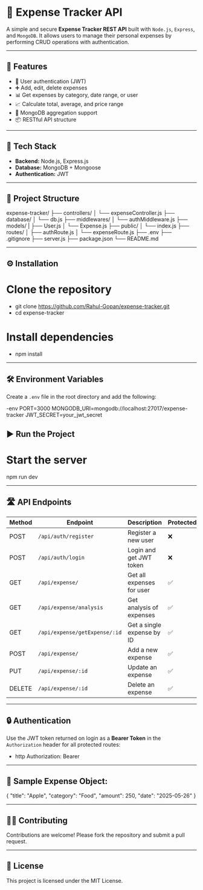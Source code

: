 
# 🧾 Expense Tracker API

A simple and secure **Expense Tracker REST API** built with `Node.js`, `Express`, and `MongoDB`. It allows users to manage their personal expenses by performing CRUD operations with authentication.

---

## 📌 Features

- 🔐 User authentication (JWT)
- ➕ Add, edit, delete expenses
- 📊 Get expenses by category, date range, or user
- 📈 Calculate total, average, and price range
- 📁 MongoDB aggregation support
- 📦 RESTful API structure

---

## 🚀 Tech Stack

- **Backend:** Node.js, Express.js
- **Database:** MongoDB + Mongoose
- **Authentication:** JWT

---
## 📁 Project Structure
expense-tracker/
    ├── controllers/
    │   └── expenseController.js
    ├── database/
    │   └── db.js
    ├── middlewares/
    │   └── authMiddleware.js
    ├── models/
    |   ├── User.js
    │   └── Expense.js
    ├── public/
    │   └── index.js
    ├── routes/
    │   ├── authRoute.js
    │   └── expenseRoute.js
    ├── .env
    ├── .gitignore
    ├── server.js
    ├── package.json
    └── README.md

---

## ⚙️ Installation

# Clone the repository
- git clone https://github.com/Rahul-Gopan/expense-tracker.git
- cd expense-tracker

# Install dependencies
- npm install

---

## 🛠️ Environment Variables

Create a `.env` file in the root directory and add the following:

-env
PORT=3000
MONGODB_URI=mongodb://localhost:27017/expense-tracker
JWT_SECRET=your_jwt_secret

## ▶️ Run the Project
# Start the server
npm run dev

---

## 🛣️ API Endpoints

| Method | Endpoint                     | Description                       | Protected |
|--------|------------------------------|-----------------------------------|-----------|
| POST   | `/api/auth/register`         | Register a new user               | ❌        |
| POST   | `/api/auth/login`            | Login and get JWT token           | ❌        |
| GET    | `/api/expense/`              | Get all expenses for user         | ✅        |
| GET    | `/api/expense/analysis`      | Get analysis of expenses          | ✅        |
| GET    | `/api/expense/getExpense/:id`| Get a single expense by ID        | ✅        |
| POST   | `/api/expense/`              | Add a new expense                 | ✅        |
| PUT    | `/api/expense/:id`           | Update an expense                 | ✅        |
| DELETE | `/api/expense/:id`           | Delete an expense                 | ✅        |


---

## 🔒 Authentication

Use the JWT token returned on login as a **Bearer Token** in the `Authorization` header for all protected routes:

- http
Authorization: Bearer <your-token>

---

## 🧪 Sample Expense Object:
{
  "title": "Apple",
  "category": "Food",
  "amount": 250,
  "date": "2025-05-26"
}


---

## 🧑‍💻 Contributing
Contributions are welcome! Please fork the repository and submit a pull request.

---

## 📄 License
This project is licensed under the MIT License.
